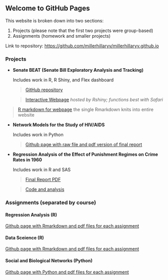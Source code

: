 ## Welcome to GitHub Pages

This website is broken down into two sections:

1. Projects (please note that the first two projects were group-based)
2. Assignments (homework and smaller projects)

Link to repository: https://github.com/millerhillaryv/millerhillaryv.github.io 

### Projects

- **Senate BEAT (Senate Bill Exploratory Analysis and Tracking)**

    Includes work in R, R Shiny, and Flex dashboard

    > [GitHub repository](https://github.com/liamkl/CBEAT)
    
   > [Interactive Webpage](https://millerhillaryv.shinyapps.io/senateBEAT) *hosted by Rshiny; functions best with Safari*

> [R markdown for webpage](https://github.com/millerhillaryv/millerhillaryv.github.io/blob/master/senate_beat/senateBEAT.Rmd) 
    the single Rmarkdown knits into entire website
    
- **Network Models for the Study of HIV/AIDS**

    Includes work in Python
    
    > [Github page with raw file and pdf version of final report](https://github.com/millerhillaryv/millerhillaryv.github.io/tree/master/network_models_for_the_study_of_hiv_aids) 

- **Regression Analysis of the Effect of Punishment Regimes on Crime Rates in 1960**

    Includes work in R and SAS
    
    > [Final Report PDF](https://github.com/millerhillaryv/millerhillaryv.github.io/blob/master/regression-analysis-of-the-effect-of-punishment-regimes-on-crime-rates/final_draft.pdf)
  
   > [Code and analysis]((https://github.com/millerhillaryv/millerhillaryv.github.io/tree/master/regression-analysis-of-the-effect-of-punishment-regimes-on-crime-rates))

### Assignments (separated by course)

#### Regression Analysis (R)

[Github page with Rmarkdown and pdf files for each assignment](https://github.com/millerhillaryv/millerhillaryv.github.io/tree/master/regression_analysis_assigments)
  
  
#### Data Sceience (R)

[Github page with Rmarkdown and pdf files for each assignment](https://github.com/millerhillaryv/millerhillaryv.github.io/tree/master/data_science_assignments)


#### Social and Biological Networks (Python)

[Github page with Python and pdf files for each assignment](https://github.com/millerhillaryv/millerhillaryv.github.io/tree/master/social_biological_networks_assignments)

